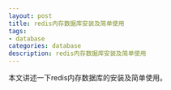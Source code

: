 ```yaml
---
layout: post
title: redis内存数据库安装及简单使用
tags:
- database
categories: database
description: redis内存数据库安装及简单使用
---
```




本文讲述一下redis内存数据库的安装及简单使用。


<!-- more -->







<br />
<br />
<br />

